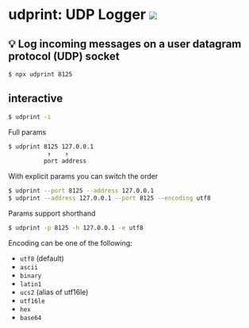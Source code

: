 # udprint: UDP Logger [![](https://img.shields.io/npm/v/udprint.svg?style=flat-square)](https://www.npmjs.com/package/udprint)
## 💡 Log incoming messages on a user datagram protocol (UDP) socket

```
$ npx udprint 8125
```

## interactive
```bash
$ udprint -i
```

Full params
```bash
$ udprint 8125 127.0.0.1
           ↑    ↑
          port address
```

With explicit params you can switch the order
```bash
$ udprint --port 8125 --address 127.0.0.1
$ udprint --address 127.0.0.1 --port 8125 --encoding utf8
```

Params support shorthand
```bash
$ udprint -p 8125 -h 127.0.0.1 -e utf8
```

Encoding can be one of the following:
- `utf8` (default)
- `ascii`
- `binary`
- `latin1`
- `ucs2` (alias of utf16le)
- `utf16le`
- `hex`
- `base64`
